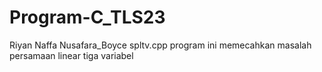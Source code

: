 # Program-C_TLS23
Riyan Naffa Nusafara_Boyce
spltv.cpp
program ini memecahkan masalah persamaan linear tiga variabel

